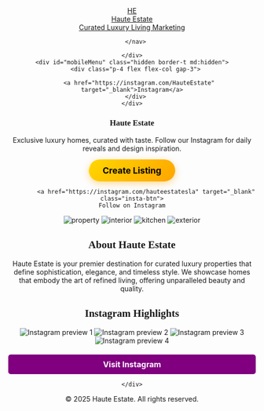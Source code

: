
<html lang="en">
<head>
  <meta charset="utf-8">
  <meta name="viewport" content="width=device-width,initial-scale=1">
  <title>Haute Estate</title>
  <link href="https://fonts.googleapis.com/css2?family=Playfair+Display:wght@400;600;700&family=Inter:wght@300;400;600&display=swap" rel="stylesheet">
  <meta name="description" content="Haute Estate — Curated luxury homes & lifestyle. Follow @HauteEstate on Instagram.">
  <!-- Tailwind via CDN -->
  <script src="https://cdn.tailwindcss.com"></script>
  <style>
    :root{--accent:#b8860b; --bg:#0b0b0b}
    body{font-family:Inter, system-ui, -apple-system, 'Segoe UI', Roboto, 'Helvetica Neue', Arial}
    h1,h2,h3{font-family:'Playfair Display', serif}
  </style>
</head>
<body class="bg-white text-gray-900">
  <!-- NAV -->
  <header class="border-b">
    <div class="max-w-6xl mx-auto flex items-center justify-between p-6">
      <a href="#" class="flex items-center gap-3">
        <div class="w-10 h-10 rounded-full bg-black text-white flex items-center justify-center font-semibold">HE</div>
        <div>
          <div class="text-sm font-semibold">Haute Estate</div>
          <div class="text-xs text-gray-500">Curated Luxury Living Marketing</div>
        </div>
      </a>
      <nav class="hidden md:flex gap-6 items-center text-sm">
        
      </nav>
      
    </div>
    <div id="mobileMenu" class="hidden border-t md:hidden">
      <div class="p-4 flex flex-col gap-3">
        
        <a href="https://instagram.com/HauteEstate" target="_blank">Instagram</a>
      </div>
    </div>
  

  <!-- HERO -->
  <section class="bg-[url('https://images.unsplash.com/photo-1560448204-e02f11c3d0e2?q=80&w=1600&auto=format&fit=crop&ixlib=rb-4.0.3&s=0a2f7d0f1a2cbb4a4b0b6b5ea4fb6d5b')] bg-cover bg-center">
    <div class="backdrop-brightness-75">
      <div class="max-w-6xl mx-auto p-12 text-white flex flex-col md:flex-row items-center gap-8">
        <div class="md:w-1/2">
          <h1 class="text-4xl md:text-5xl font-bold leading-tight">Haute Estate</h1>
          <p class="mt-4 text-lg max-w-lg">Exclusive luxury homes, curated with taste. Follow our Instagram for daily reveals and design inspiration.</p>
          <div class="mt-6 flex gap-3">
            <a href="#listings" class="create-listing-btn">Create Listing</a>

<style>
.create-listing-btn {
  display: inline-block;
  padding: 12px 28px;
  background: linear-gradient(135deg, gold, orange);
  color: black;
  font-weight: bold;
  border-radius: 50px;
  text-decoration: none;
  font-size: 1.1rem;
  box-shadow: 0 4px 15px rgba(255, 165, 0, 0.4);
  transition: all 0.3s ease;
  position: relative;
  overflow: hidden;
}

.create-listing-btn::before {
  content: '';
  position: absolute;
  top: 0;
  left: -100%;
  width: 100%;
  height: 100%;
  background: rgba(255,255,255,0.4);
  transform: skewX(-20deg);
  transition: left 0.4s ease;
}

.create-listing-btn:hover {
  transform: scale(1.08);
  box-shadow: 0 6px 20px rgba(255, 165, 0, 0.7);
}

.create-listing-btn:hover::before {
  left: 100%;
}
</style>
            <a href="https://instagram.com/hauteestatesla" target="_blank" class="insta-btn">
    Follow on Instagram
</a>

<style>
.insta-btn {
    background: linear-gradient(45deg, #feda75, #fa7e1e, #d62976, #962fbf, #4f5bd5);
    padding: 12px 24px;
    border-radius: 8px;
    text-decoration: none;
    color: #ffffff;
    font-weight: bold;
    font-size: 1rem;
    border: none;
    transition: transform 0.25s ease, box-shadow 0.25s ease, text-shadow 0.25s ease;
    display: flex;
    justify-content: center;
    align-items: center;
}
.insta-btn:hover {
    transform: scale(1.05);
    box-shadow: 0 4px 12px rgba(0,0,0,0.3);
    text-shadow: 0 0 5px #ffffff, 0 0 10px #ff80ff, 0 0 20px #ff00ff;
}
</style>
 </div>
        </div>
        <div class="md:w-1/2 grid grid-cols-2 gap-3">
          <!-- small preview images -->
          <img src="https://images.unsplash.com/photo-1600585154340-be6161a56a0c?q=80&w=800&auto=format&fit=crop&ixlib=rb-4.0.3&s=8c3c1b2e4f1a3bdc" alt="property" class="w-full h-40 object-cover rounded-lg">
          <img src="https://images.unsplash.com/photo-1554995207-c18c203602cb?q=80&w=800&auto=format&fit=crop&ixlib=rb-4.0.3&s=7d6e0c7f5f6b8d9a" alt="interior" class="w-full h-40 object-cover rounded-lg">
          <img src="https://images.unsplash.com/photo-1533777324565-a040eb52fac2?q=80&w=800&auto=format&fit=crop&ixlib=rb-4.0.3&s=2b5f6f7a1a" alt="kitchen" class="w-full h-40 object-cover rounded-lg">
          <img src="https://images.unsplash.com/photo-1505691723518-36a8b6f9a5d6?q=80&w=800&auto=format&fit=crop&ixlib=rb-4.0.3&s=4e6b3f7b" alt="exterior" class="w-full h-40 object-cover rounded-lg">
        </div>
      </div>
    </div>
  </section>


  <!-- Hero -->
  
  

  <!-- About -->
  <section>
    <h2>About Haute Estate</h2>
    <p>
      Haute Estate is your premier destination for curated luxury properties that define sophistication, elegance, and timeless style. We showcase homes that embody the art of refined living, offering unparalleled beauty and quality.
    </p>
  </section>

  <!-- Instagram Preview -->
  <section>
    <h2>Instagram Highlights</h2>
    <div class="instagram-grid">
      <img src="insta1.jpg" alt="Instagram preview 1">
      <img src="insta2.jpg" alt="Instagram preview 2">
      <img src="insta3.jpg" alt="Instagram preview 3">
      <img src="insta4.jpg" alt="Instagram preview 4">
    </div>
    <div style="text-align: center; margin-top: 20px;">
      <a href="https://instagram.com/hauteestatesla" target="_blank" class="insta-btn">
    Visit Instagram
</a>

<style>
.insta-btn {
    background: purple;
    padding: 10px 20px;
    border-radius: 5px;
    text-decoration: none;
    color: white;
    font-weight: bold;
    transition: background 0.3s ease;
}
.insta-btn:hover {
    background: #a64ca6; /* lighter purple */
  }
</style>
    </div>
  </section>
<div>
<div>
<div>
  <!-- Footer -->
  <footer>
    &copy; 2025 Haute Estate. All rights reserved.
  </footer>


